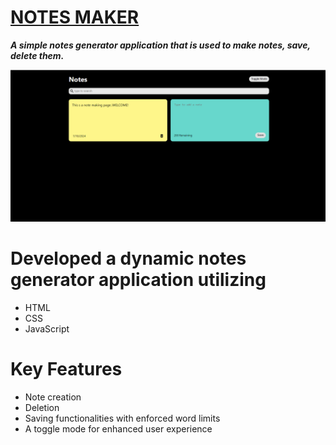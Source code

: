 <html>
   <U><H1>NOTES MAKER</H1></U>
<body >


<p><b><i>A simple notes generator application that is used to make notes, save, delete them.</i></b></p>
<img width="1100" alt="SS PROJECT" src="src/components/SS NOTES.png">

<h1>Developed a dynamic notes generator application utilizing</h1>
<ul>
  <li>HTML</li>
  <li>CSS</li>
  <li>JavaScript</li>
</ul>

<h1>Key Features</h1>
<ul>
  <li>Note creation</li>
  <li>Deletion</li>
  <li>Saving functionalities with enforced word limits</li>
  <li>A toggle mode for enhanced user experience</li>
</ul>

</body>
</html>
